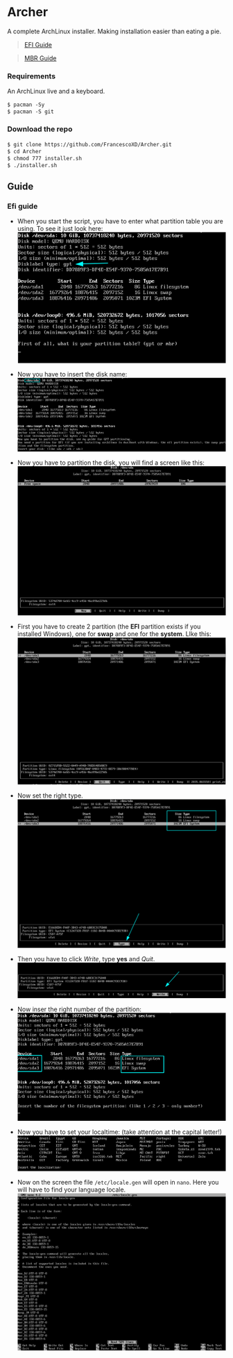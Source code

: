 # Archer
A complete ArchLinux installer. Making installation easier than eating a pie.

> [EFI Guide](#efi-guide)

> [MBR Guide](#mbr-guide)
### Requirements
An ArchLinux live and a keyboard.
```
$ pacman -Sy
$ pacman -S git
```
### Download the repo
```
$ git clone https://github.com/FrancescoXD/Archer.git
$ cd Archer
$ chmod 777 installer.sh
$ ./installer.sh
```
## Guide
### Efi guide
- When you start the script, you have to enter what partition table you are using. To see it just look here:
![1](.images/efi/1.png?raw=true "1")

- Now you have to insert the disk name:
![2](.images/efi/2.png?raw=true "1")

- Now you have to partition the disk, you will find a screen like this:
![3_2](.images/efi/3_2.png?raw=true "1")

- First you have to create 2 partition (the **EFI** partition exists if you installed Windows), one for **swap** and one for the **system**. LIke this:
![3](.images/efi/3.png?raw=true "1")

- Now set the right type.
![5](.images/efi/5.png?raw=true "1")

- Then you have to click _Write_, type **yes** and _Quit_.
![6_1](.images/efi/6_1.png?raw=true "1")

- Now inser the right number of the partition:
![6](.images/efi/6.png?raw=true "1")

- Now you have to set your localtime: (take attention at the capital letter!)
![7](.images/efi/7.png?raw=true "1")

- Now on the screen the file ```/etc/locale.gen``` will open in ```nano```. Here you will have to find your language locale.
![8](.images/efi/8.png?raw=true "1")
